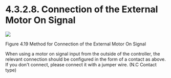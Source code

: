 ﻿# 4.3.2.8. Connection of the External Motor On Signal

![](../../../_assets/그림_4.39_외부_모터온_신호의_연결방법.png  )

Figure 4.19 Method for Connection of the External Motor On Signal

When using a motor on signal input from the outside of the controller, the relevant connection should be configured in the form of a contact as above. If you don't connect, please connect it with a jumper wire. (N.C Contact type)
